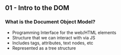 ## 01 - Intro to the DOM

### What is the Document Object Model?

- Programming Interface for the web/HTML elements
- Structure that we can interact with via JS
- Includes tags, attributes, text nodes, etc
- Represented as a tree structure

